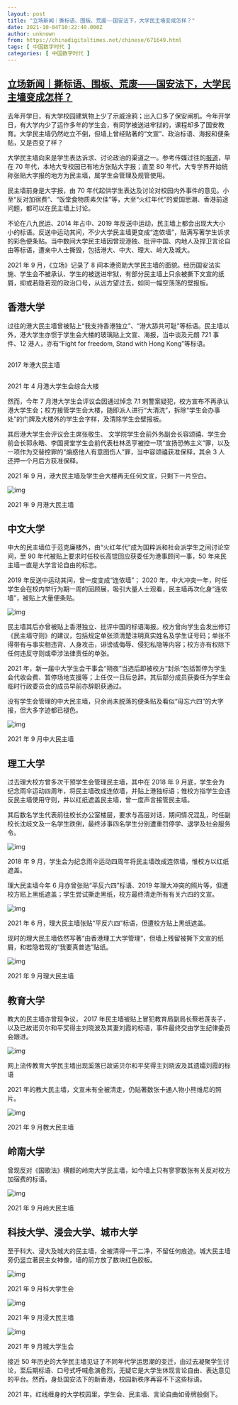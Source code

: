 ```yaml
---
layout: post
title: "立场新闻｜撕标语、围板、荒废——国安法下，大学民主墙变成怎样？"
date: 2021-10-04T10:22:40.000Z
author: unknown
from: https://chinadigitaltimes.net/chinese/671649.html
tags: [ 中国数字时代 ]
categories: [ 中国数字时代 ]
---
```

<!--1633342960000-->
[立场新闻｜撕标语、围板、荒废——国安法下，大学民主墙变成怎样？](https://chinadigitaltimes.net/chinese/671649.html)
------

<div>
<p>去年开学日，有大学校园建筑物上少了示威涂鸦；出入口多了保安闸机。今年开学日，有大学内少了运作多年的学生会，有同学被送进牢狱的，课程却多了国安教育。大学民主墙仍然屹立不倒，但墙上曾经贴著的“文宣”、政治标语、海报和便条贴，又是否变了样？</p><p>大学民主墙向来是学生表达诉求、讨论政治的渠道之一。参考传媒过往的<a href="https://ubeat.com.cuhk.edu.hk/142-wallhistory/">报道</a>，早在 70 年代，本地大专校园已有地方张贴大字报；直至 80 年代，大专学界开始统称张贴大字报的地方为民主墙，属学生会管理及规管使用。</p><p>民主墙前身是大字报，由 70 年代起供学生表达及讨论对校园内外事件的意见。小至“反对加宿费”、“饭堂食物质素欠佳”等，大至“火红年代”的爱国思潮、香港前途问题，都可以在民主墙上讨论。</p><p>不论在八九民运、2014 年占中、2019 年反送中运动，民主墙上都会出现大大小小的标语。反送中运动其间，不少大学民主墙更变成“连侬墙”，贴满写著学生诉求的彩色便条贴。当中数间大学民主墙因曾现港独、批评中国、内地人及捍卫言论自由等标语，遭亲中人士撕毁，包括港大、中大、理大、岭大及城大。</p><p>2021 年 9 月，《立场》记录了 8 间本港资助大学民主墙的面貌。经历国安法实施、学生会不被承认、学生的被送进牢狱，有部分民主墙上只余被撕下文宣的纸屑，抑或若隐若现的政治口号，从远方望过去，如同一幅空荡荡的壁报板。</p><h2>香港大学</h2><p>过往的港大民主墙曾被贴上“我支持香港独立”、“港大舔共可耻”等标语。民主墙以外，港大学生亦惯于学生会大楼的玻璃贴上文宣、海报，当中谈及元朗 721 事件、12 港人，亦有“Fight for freedom, Stand with Hong Kong”等标语。</p><p><img src="https://assets.thestandnews.com/media/photos/21427305_10155516200601422_6764377160436447206_o.jpg" alt="" /></p><p><ts>2017 年港大民主墙</ts></p><p><img src="https://assets.thestandnews.com/media/photos/172184634_4463372513692261_5415332941784522250_n.jpg" alt="" /></p><p><ts>2021 年 4 月港大学生会综合大楼</ts></p><p>然而，今年 7 月港大学生会评议会因通过悼念 7.1 刺警案疑犯，校方宣布不再承认港大学生会；校方接管学生会大楼，随即派人进行“大清洗”，拆除“学生会办事处”的门牌及大楼外的学生会字样，及清除学生会壁报板。</p><p>其后港大学生会评议会主席张敬生、 文学院学生会前外务副会长容颂禧、学生会前会长郭永晧、李国贤堂学生会前代表杜林丞亨被控一项“宣扬恐怖主义”罪，以及一项作为交替控罪的“煽惑他人有意图伤人”罪，当中容颂禧获准保释，其余 3 人还押一个月后方获准保释。</p><p>2021 年 9 月，港大民主墙及学生会大楼再无任何文宣，只剩下一片空白。</p><p><img src="https://assets.thestandnews.com/media/photos/HKU_iwg7roe.jpg" alt="img" /></p><p><ts>2021 年 9 月港大民主墙</ts></p><h2>中文大学</h2><p>中大的民主墙位于范克廉楼外，由“火红年代”成为国粹派和社会派学生之间讨论空间，至 90 年代被贴上要求时任校长高锟回应获委任为港事顾问一事，50 年来民主墙一直是大学言论自由的标志。</p><p>2019 年反送中运动其间，曾一度变成“连侬墙”； 2020 年，中大冲突一年，时任学生会在校内举行为期一周的回顾展，吸引大量人士观看，民主墙再次化身“连侬墙”，被贴上大量便条贴。</p><p><img src="https://assets.thestandnews.com/media/photos/124712059_3637975219621405_5622421760096467458_n.jpg" alt="img" /></p><p>民主墙其后亦曾被贴上香港独立、批评中国的标语海报。校方曾向学生会发出修订《民主墙守则》的建议，包括规定单张须清楚注明真实姓名及学生证号码；单张不得带有与事实相违背、人身攻击，诽谤或侮辱、侵犯私隐等内容；校方亦有权除下任何违反守则或牵涉法律责任的单张。</p><p>2021 年，新一届中大学生会干事会“朔夜”当选后即被校方“封杀”包括暂停为学生会代收会费、暂停场地支援等；上任仅一日后总辞。其后部分成员获委任为学生会临时行政委员会的成员早前亦辞职获通过。</p><p>没有学生会管理的中大民主墙，只余尚未脱落的便条贴及看似“毋忘六四”的大字报，但大多字迹都已褪色。</p><p><img src="https://assets.thestandnews.com/media/photos/CU.jpg" alt="img" /></p><p><ts>2021 年 9 月中大民主墙</ts></p><h2>理工大学</h2><p>过去理大校方曾多次干预学生会管理民主墙，其中在 2018 年 9 月底，学生会为纪念雨伞运动四周年，将民主墙改成连侬墙，并贴上港独标语；惟校方指学生会违反民主墙使用守则，并以红纸遮盖民主墙，曾一度声言接管民主墙。</p><p>其后数名学生代表前往校长办公室楼层，要求与高层对话，期间情况混乱，时任副校长沈岐文及一名学生跌倒，最终涉事四名学生分别遭重罚停学、退学及社会服务令。</p><p><img src="https://assets.thestandnews.com/media/photos/42653668_10158308915899848_8077849077271756800_n.jpg" alt="img" /></p><p><ts>2018 年 9 月，学生会为纪念雨伞运动四周年将民主墙改成连侬墙，惟校方以红纸遮盖。</ts></p><p>理大民主墙今年 6 月亦曾张贴“平反六四”标语、2019 年理大冲突的照片等，但遭校方贴上黑纸遮盖；学生尝试撕走黑纸，校方最终清走所有有关六四的文宣。</p><p><img src="https://assets.thestandnews.com/media/photos/189692603_4571971086165736_3028026442347290283_n.jpg" alt="img" /></p><p><ts>2021 年 6 月，理大民主墙张贴“平反六四”标语，但遭校方贴上黑纸遮盖。</ts></p><p>现时的理大民主墙依然写著“由香港理工大学管理”，但墙上残留被撕下文宣的纸屑，和若隐若现的“我要真普选”贴纸。</p><p><img src="https://assets.thestandnews.com/media/photos/poly.jpg" alt="img" /></p><p><ts>2021 年 9 月理大民主墙</ts></p><h2>教育大学</h2><p>教大的民主墙亦曾现争议， 2017 年民主墙被贴上冒犯教育局副局长蔡若莲丧子，以及已故诺贝尔和平奖得主刘晓波及其妻刘霞的标语，事件最终交由学生纪律委员会跟进。</p><p><img src="https://assets.thestandnews.com/media/photos/21551807_10212591725682390_3680216568396621521_o_vxaTq_132j3.png" alt="img" /></p><p><ts>网上流传教育大学民主墙出现奚落已故诺贝尔和平奖得主刘晓波及其遗孀刘霞的标语</ts></p><p>2021 年的教大民主墙，文宣未有全被清走，仍贴著数张卡通人物小熊维尼的照片。</p><p><img src="https://assets.thestandnews.com/media/photos/EDU.jpg" alt="img" /></p><p><ts>2021 年 9 月教大民主墙</ts></p><h2>岭南大学</h2><p>曾现反对《国歌法》横额的岭南大学民主墙，如今墙上只有寥寥数张有关反对校方加宿费的标语。</p><p><img src="https://assets.thestandnews.com/media/photos/LingU.jpg" alt="img" /></p><p><ts>2021 年 9 月岭大民主墙</ts></p><h2>科技大学、浸会大学、城市大学</h2><p>至于科大、浸大及城大的民主墙，全被清得一干二净，不留任何痕迹。城大民主墙旁仍竖立著民主女神像，墙的前方放了数块红色胶板。</p><p><img src="https://assets.thestandnews.com/media/photos/UST_Q5Fu5bi.jpg" alt="img" /></p><p><ts>2021 年 9 月科大学生会</ts></p><p><img src="https://assets.thestandnews.com/media/photos/BU.jpg" alt="img" /></p><p><ts>2021 年 9 月浸大民主墙</ts></p><p><img src="https://assets.thestandnews.com/media/photos/city_59IEXjM.jpg" alt="img" /></p><p><ts>2021 年 9 月城大学生会</ts></p><p>接近 50 年历史的大学民主墙见证了不同年代学运思潮的变迁，由过去凝聚学生讨论，至后期标语、口号式呼喊愈演愈烈，无疑它是大学生体现言论自由、表达意见的平台。然而，身处国安法下的新香港，校园新秩序再容不下这些标语。</p><p>2021 年，红线缠身的大学校园里，学生会、民主墙、言论自由如骨牌般倒下。</p>
</div>
